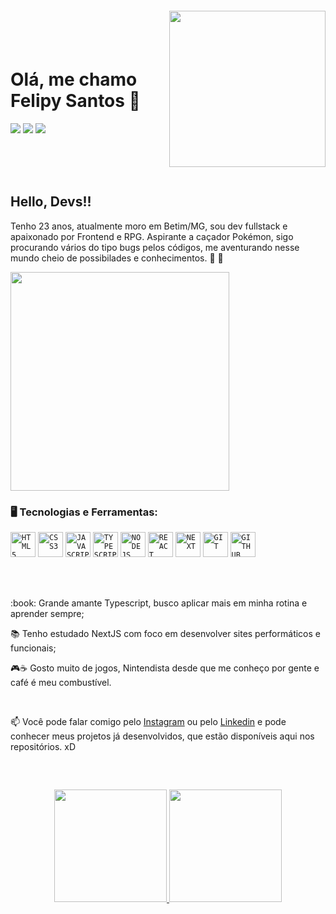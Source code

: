 <!--
**felipysantos/felipysantos** is a ✨ _special_ ✨ repository because its `README.md` (this file) appears on your GitHub profile.

Here are some ideas to get you started:

- 🔭 I’m currently working on ...
- 🌱 I’m currently learning ...
- 👯 I’m looking to collaborate on ...
- 🤔 I’m looking for help with ...
- 💬 Ask me about ...
- 📫 How to reach me: ...
- 😄 Pronouns: ...
- ⚡ Fun fact: ...
-->

<img align="right" width="250px" style="margin-top:-20px" src="https://user-images.githubusercontent.com/72530197/207158052-d2bdd687-4540-401e-a049-7228db66c617.png">

</br>
</br>

<div dsplay="inline-block">
 
 <h1 align="left">Olá, me chamo Felipy Santos 👋</h1>

<a href="https://instagram.com/felipy_saints/" target="_blank"><img src="https://img.shields.io/badge/-Instagram-%23E4405F?style=for-the-badge&logo=instagram&logoColor=white" target="_blank"></a>
<a href = "mailto:felipy.sgomes@gmail.com"><img src="https://img.shields.io/badge/Gmail-D14836?style=for-the-badge&logo=gmail&logoColor=white" target="_blank"></a>
<a href="https://www.linkedin.com/in/felipy-santos" target="_blank"><img src="https://img.shields.io/badge/-LinkedIn-%230077B5?style=for-the-badge&logo=linkedin&logoColor=white" target="_blank"></a>
</div>

</br>
</br>
</br>

## Hello, Devs!!

Tenho 23 anos, atualmente moro em Betim/MG, sou dev fullstack e apaixonado por Frontend e RPG. Aspirante a caçador Pokémon, sigo procurando vários do tipo bugs pelos códigos, me aventurando nesse mundo cheio de possibilades e conhecimentos. :rocket: :rocket: 

<p align="left">
  <img src="https://media.tenor.com/kRGAiAITB7gAAAAC/pokemon-ash.gif" width="350">
</p>

### 🖥️ Tecnologias e Ferramentas: 
<i class="devicon-typescript-plain"></i>
<code><img width="40px" src="https://cdn.jsdelivr.net/gh/devicons/devicon/icons/html5/html5-original-wordmark.svg" title = "HTML5"/></code>
<code><img width="40px" src="https://cdn.jsdelivr.net/gh/devicons/devicon/icons/css3/css3-original-wordmark.svg" title = "CSS3"/></code>
<code><img width="40px" src="https://cdn.jsdelivr.net/gh/devicons/devicon/icons/javascript/javascript-original.svg" title = "JAVASCRIPT"/></code>
<code><img width="40px" src="https://cdn.jsdelivr.net/gh/devicons/devicon/icons/typescript/typescript-original.svg" title = "TYPESCRIPT" /></code>
<code><img width="40px" src="https://cdn.jsdelivr.net/gh/devicons/devicon/icons/nodejs/nodejs-original.svg" title = "NODEJS" /></code>
<code><img width="40px" src="https://cdn.jsdelivr.net/gh/devicons/devicon/icons/react/react-original.svg" title = "REACT" /></code>
<code><img width="40px" src="https://cdn.jsdelivr.net/gh/devicons/devicon/icons/nextjs/nextjs-original.svg" title = "NEXT" /></code>
<code><img width="40px" src="https://cdn.jsdelivr.net/gh/devicons/devicon/icons/git/git-original.svg" title = "GIT"/></code>
<code><img width="40px" src="https://cdn.jsdelivr.net/gh/devicons/devicon/icons/github/github-original.svg" title = "GITHUB"/></code>


</br>
</br>
<div display="inline-block">
 <p align="left">:book: Grande amante Typescript, busco aplicar mais em minha rotina e aprender sempre;</p>
 <p align="left">📚 Tenho estudado NextJS com foco em desenvolver sites performáticos e funcionais;</p>
 <p align="left">🎮☕ Gosto muito de jogos, Nintendista desde que me conheço por gente e café é meu combustível.</p>
</div>



</br>

📫 Você pode falar comigo pelo [Instagram](https://www.instagram.com/felipy_saints) ou pelo [Linkedin](https://www.linkedin.com/in/felipy-santos/) e pode conhecer meus projetos já desenvolvidos, que estão disponíveis aqui nos repositórios. xD

</br>

##
<p align="center">
<a href="https://github.com/felipysantos">
  <img height="180em" src="https://github-readme-stats-eight-theta.vercel.app/api?username=felipysantos&show_icons=true&theme=algolia&include_all_commits=true&count_private=true"/>
  <img height="180em" src="https://github-readme-stats-eight-theta.vercel.app/api/top-langs/?username=felipysantos&layout=compact&langs_count=8&theme=algolia"/>
</a>
</p>
